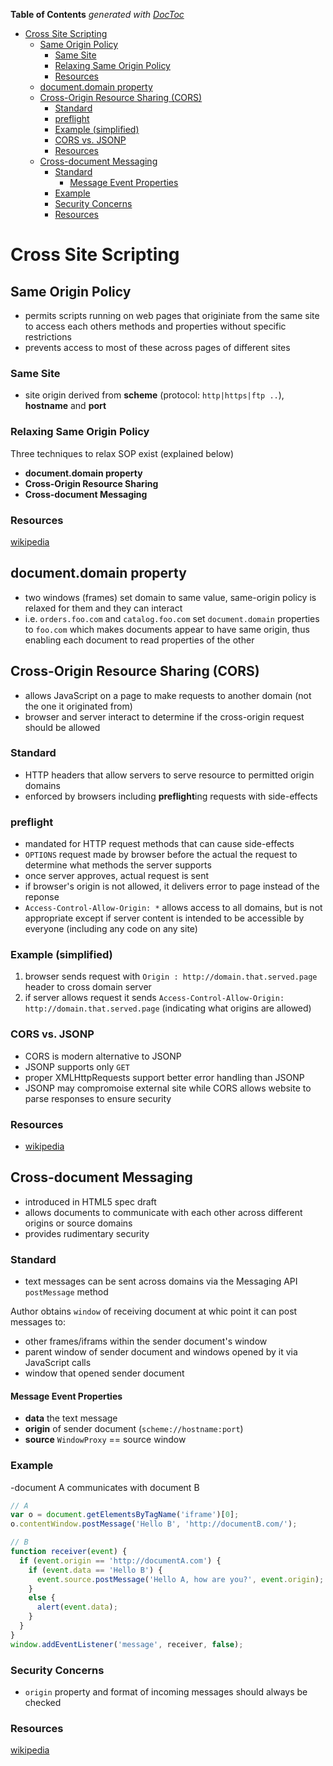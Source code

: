 **Table of Contents**  *generated with [DocToc](http://doctoc.herokuapp.com/)*

- [Cross Site Scripting](#cross-site-scripting)
	- [Same Origin Policy](#same-origin-policy)
		- [Same Site](#same-site)
		- [Relaxing Same Origin Policy](#relaxing-same-origin-policy)
		- [Resources](#resources)
	- [document.domain property](#documentdomain-property)
	- [Cross-Origin Resource Sharing (CORS)](#cross-origin-resource-sharing-cors)
		- [Standard](#standard)
		- [preflight](#preflight)
		- [Example (simplified)](#example-simplified)
		- [CORS vs. JSONP](#cors-vs-jsonp)
		- [Resources](#resources-1)
	- [Cross-document Messaging](#cross-document-messaging)
		- [Standard](#standard-1)
			- [Message Event Properties](#message-event-properties)
		- [Example](#example)
		- [Security Concerns](#security-concerns)
		- [Resources](#resources-2)

# Cross Site Scripting

## Same Origin Policy

- permits scripts running on web pages that originiate from the same site to access each others methods and properties
  without specific restrictions
- prevents access to most of these across pages of different sites

### Same Site

- site origin derived from **scheme** (protocol: `http|https|ftp ..`), **hostname** and **port**

### Relaxing Same Origin Policy

Three techniques to relax SOP exist (explained below)

- **document.domain property**
- **Cross-Origin Resource Sharing**
- **Cross-document Messaging**

### Resources

[wikipedia](http://en.wikipedia.org/wiki/Same_origin_policy)


## document.domain property

- two windows (frames) set domain to same value, same-origin policy is relaxed for them and they can interact
- i.e. `orders.foo.com` and `catalog.foo.com` set `document.domain` properties to `foo.com` which makes documents appear
  to have same origin, thus enabling each document to read properties of the other


## Cross-Origin Resource Sharing (CORS)

- allows JavaScript on a page to make requests to another domain (not the one it originated from)
- browser and server interact to determine if the cross-origin request should be allowed

### Standard

- HTTP headers that allow servers to serve resource to permitted origin domains
- enforced by browsers including **preflight**ing requests with side-effects

### preflight

- mandated for HTTP request methods that can cause side-effects
- `OPTIONS` request made by browser before the actual the request to determine what methods the server supports
- once server approves, actual request is sent
- if browser's origin is not allowed, it delivers error to page instead of the reponse
- `Access-Control-Allow-Origin: *` allows access to all domains, but is not appropriate except if server content is
  intended to be accessible by everyone (including any code on any site)

### Example (simplified)

1. browser sends request with `Origin : http://domain.that.served.page` header to cross domain server
2. if server allows request it sends `Access-Control-Allow-Origin: http://domain.that.served.page` (indicating what
   origins are allowed)

### CORS vs. JSONP

- CORS is modern alternative to JSONP
- JSONP supports only `GET`
- proper XMLHttpRequests support better error handling than JSONP
- JSONP may compromoise external site while CORS allows website to parse responses to ensure security

### Resources

- [wikipedia](http://en.wikipedia.org/wiki/Cross-Origin_Resource_Sharing)



## Cross-document Messaging

- introduced in HTML5 spec draft
- allows documents to communicate with each other across different origins or source domains
- provides rudimentary security

### Standard

- text messages can be sent across domains via the Messaging API `postMessage` method

Author obtains `window` of receiving document at whic point it can post messages to:

- other frames/iframs within the sender document's window
- parent window of sender document and windows opened by it via JavaScript calls
- window that opened sender document

#### Message Event Properties

- **data** the text message
- **origin** of sender document (`scheme://hostname:port`)
- **source** `WindowProxy` == source window

### Example

-document A communicates with document B

```js
// A
var o = document.getElementsByTagName('iframe')[0];
o.contentWindow.postMessage('Hello B', 'http://documentB.com/');
```

```js
// B
function receiver(event) {
  if (event.origin == 'http://documentA.com') {
    if (event.data == 'Hello B') {
      event.source.postMessage('Hello A, how are you?', event.origin);
    }
    else {
      alert(event.data);
    }
  }
}
window.addEventListener('message', receiver, false);
```

### Security Concerns

- `origin` property and format of incoming messages should always be checked

### Resources

[wikipedia](http://en.wikipedia.org/wiki/Cross-document_messaging)
